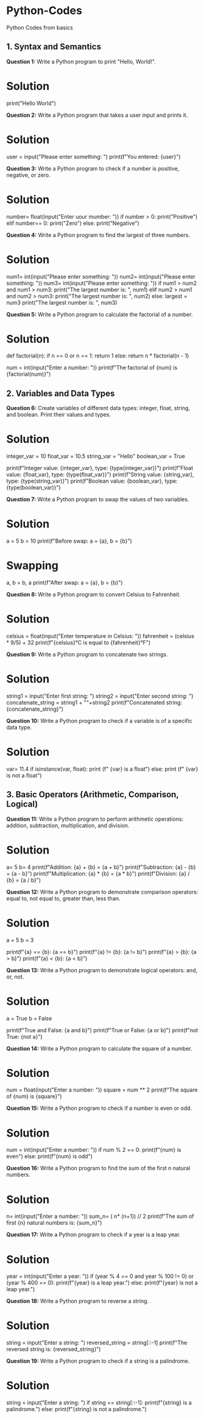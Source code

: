 # Python-Codes
Python Codes from basics

## 1. Syntax and Semantics

**Question 1:** Write a Python program to print "Hello, World!".
# Solution
print("Hello World")

**Question 2:** Write a Python program that takes a user input and prints it.
# Solution
user = input("Please enter something: ")
print(f"You entered: {user}")

**Question 3:** Write a Python program to check if a number is positive, negative, or zero.
# Solution

number= float(input("Enter uour mumber:  "))
if number > 0:
    print("Positive")
elif number== 0:
    print("Zero")
else:
    print("Negative")
    
**Question 4:** Write a Python program to find the largest of three numbers.
# Solution

num1= int(input("Please enter something: "))
num2= int(input("Please enter something: "))
num3= int(input("Please enter something: "))
if num1 > num2 and num1 > num3:
    print("The largest number is: ", num1)
elif num2 > num1 and num2 > num3:
    print("The largest number is: ", num2)
else: 
    largest = num3
    print("The largest number is: ", num3)
    
**Question 5:** Write a Python program to calculate the factorial of a number.
# Solution

def factorial(n):
    if n == 0 or n == 1:
        return 1
    else:
        return n * factorial(n - 1)
    
num = int(input("Enter a number: "))
print(f"The factorial of {num} is {factorial(num)}")

## 2. Variables and Data Types

**Question 6:** Create variables of different data types: integer, float, string, and boolean. Print their values and types.
# Solution
integer_var = 10
float_var = 10.5
string_var = "Hello"
boolean_var = True

print(f"Integer value: {integer_var}, type: {type(integer_var)}")
print(f"Float value: {float_var}, type: {type(float_var)}")
print(f"String value: {string_var}, type: {type(string_var)}")
print(f"Boolean value: {boolean_var}, type: {type(boolean_var)}")

**Question 7:** Write a Python program to swap the values of two variables.
# Solution
a = 5
b = 10
print(f"Before swap: a = {a}, b = {b}")

# Swapping
a, b = b, a
print(f"After swap: a = {a}, b = {b}")

**Question 8:** Write a Python program to convert Celsius to Fahrenheit.
# Solution
celsius = float(input("Enter temperature in Celsius: "))
fahrenheit = (celsius * 9/5) + 32
print(f"{celsius}°C is equal to {fahrenheit}°F")

**Question 9:** Write a Python program to concatenate two strings.
# Solution
string1 = input("Enter first string: ")
string2 = input("Enter second string: ")
concatenate_string = string1 + ""+string2
print(f"Concatenated string: {concatenate_string}")

**Question 10:** Write a Python program to check if a variable is of a specific data type.
# Solution
var= 11.4
if isinstance(var, float):
    print (f" {var} is a float")
else:
    print (f" {var} is not a float")

## 3. Basic Operators (Arithmetic, Comparison, Logical)

**Question 11:** Write a Python program to perform arithmetic operations: addition, subtraction, multiplication, and division.
# Solution
a= 5
b= 4
print(f"Addition: {a} + {b} = {a + b}")
print(f"Subtraction: {a} - {b} = {a - b}")
print(f"Multiplication: {a} * {b} = {a * b}")
print(f"Division: {a} / {b} = {a / b}")

**Question 12:** Write a Python program to demonstrate comparison operators: equal to, not equal to, greater than, less than.
# Solution
a = 5
b = 3

print(f"{a} == {b}: {a == b}")
print(f"{a} != {b}: {a != b}")
print(f"{a} > {b}: {a > b}")
print(f"{a} < {b}: {a < b}")
                
**Question 13:** Write a Python program to demonstrate logical operators: and, or, not.
# Solution
a = True
b = False

print(f"True and False: {a and b}")
print(f"True or False: {a or b}")
print(f"not True: {not a}")

**Question 14:** Write a Python program to calculate the square of a number.
# Solution
num = float(input("Enter a number: "))
square = num ** 2
print(f"The square of {num} is {square}")

**Question 15:** Write a Python program to check if a number is even or odd.
# Solution
num = int(input("Enter a number: "))
if num % 2 == 0:
    print(f"{num} is even")
else:
    print(f"{num} is odd")
    
**Question 16:** Write a Python program to find the sum of the first n natural numbers.
# Solution
n= int(input("Enter a number: "))
sum_n= ( n* (n+1)) // 2
print(f"The sum of first {n} natural numbers is: {sum_n}")

**Question 17:** Write a Python program to check if a year is a leap year.
# Solution
year = int(input("Enter a year: "))
if (year % 4 == 0 and year % 100 != 0) or (year % 400 == 0):
    print(f"{year} is a leap year.")
else:
    print(f"{year} is not a leap year.")
    
**Question 18:** Write a Python program to reverse a string.
# Solution
string = input("Enter a string: ")
reversed_string = string[::-1]
print(f"The reversed string is: {reversed_string}")

**Question 19:** Write a Python program to check if a string is a palindrome.
# Solution
string = input("Enter a string: ")
if string == string[::-1]:
    print(f"{string} is a palindrome.")
else:
    print(f"{string} is not a palindrome.")
    
